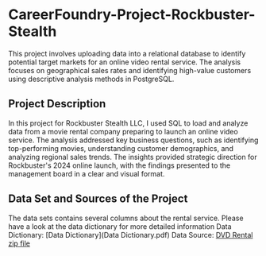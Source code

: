 # CareerFoundry-Project-Rockbuster-Stealth
This project involves uploading data into a relational database to identify potential target markets for an online video rental service. The analysis focuses on geographical sales rates and identifying high-value customers using descriptive analysis methods in PostgreSQL.
## Project Description
In this project for Rockbuster Stealth LLC, I used SQL to load and analyze data from a movie rental company preparing to launch an online video service. The analysis addressed key business questions, such as identifying top-performing movies, understanding customer demographics, and analyzing regional sales trends. The insights provided strategic direction for Rockbuster's 2024 online launch, with the findings presented to the management board in a clear and visual format.
## Data Set and Sources of the Project
The data sets contains several columns about the rental service. Please have a look at the data dictionary for more detailed information
Data Dictionary: [Data Dictionary](Data Dictionary.pdf)
Data Source: [DVD Rental zip file](http://www.postgresqltutorial.com/wp-content/uploads/2019/05/dvdrental.zip)
